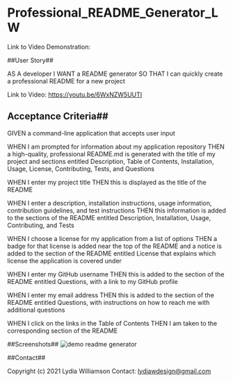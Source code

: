# Professional_README_Generator_LW

Link to Video Demonstration: 

##User Story##

AS A developer
I WANT a README generator
SO THAT I can quickly create a professional README for a new project

Link to Video: https://youtu.be/6WxNZW5UUTI

## Acceptance Criteria##

GIVEN a command-line application that accepts user input

WHEN I am prompted for information about my application repository
THEN a high-quality, professional README.md is generated with the title of my project and sections entitled Description, Table of Contents, Installation, Usage, License, Contributing, Tests, and Questions

WHEN I enter my project title
THEN this is displayed as the title of the README

WHEN I enter a description, installation instructions, usage information, contribution guidelines, and test instructions
THEN this information is added to the sections of the README entitled Description, Installation, Usage, Contributing, and Tests

WHEN I choose a license for my application from a list of options
THEN a badge for that license is added near the top of the README and a notice is added to the section of the 
README entitled License that explains which license the application is covered under

WHEN I enter my GitHub username
THEN this is added to the section of the README entitled Questions, with a link to my GitHub profile

WHEN I enter my email address
THEN this is added to the section of the README entitled Questions, with instructions on how to reach me with additional questions

WHEN I click on the links in the Table of Contents
THEN I am taken to the corresponding section of the README

##Screenshots##
![demo readme generator](https://user-images.githubusercontent.com/87274229/135197662-89a9b14b-c185-443a-99a9-78a1471d14ba.jpg)

##Contact##

Copyright (c) 2021 Lydia Williamson
Contact: lydiawdesign@gmail.com
